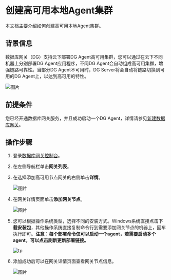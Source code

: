 # 创建高可用本地Agent集群

本文档主要介绍如何创建高可用本地Agent集群。

## 背景信息

数据库网关（DG）支持云下部署DG Agent高可用集群，您可以通过在云下不同机器上分别部署DG Agent应用程序，不同DG Agent会自动组成高可用集群，增强链路可靠性。当部分DG Agent不可用时，DG Server将会自动将链路切换到可用的DG Agent上，以达到高可用的特性。

![图片](https://static-aliyun-doc.oss-accelerate.aliyuncs.com/assets/img/zh-CN/7376330061/p167489.png)

## 前提条件

您已经开通数据库网关服务，并且成功启动一个DG Agent，详情请参见[新建数据库网关](/intl.zh-CN/用户指南/新建数据库网关.md)。

## 操作步骤

1.  登录[数据库网关控制台](https://dg.console.aliyun.com/gateway)。
2.  在左侧导航栏单击**网关列表**。
3.  在选择添加高可用节点网关的右侧单击**详情**。

    ![图片](https://static-aliyun-doc.oss-accelerate.aliyuncs.com/assets/img/zh-CN/8376330061/p167356.png)

4.  在网关详情页面单击**添加网关节点**。

    ![图片](https://static-aliyun-doc.oss-accelerate.aliyuncs.com/assets/img/zh-CN/8376330061/p167357.png)

5.  您可以根据操作系统类型，选择不同的安装方式。Windows系统直接点击**下载安装包**，其他操作系统直接复制命令行到需要添加网关节点的机器上，回车执行即可。**注意：每个部署命令仅可以启动一个agent，若需要启动多个agent，可以点击刷新更新部署链接。**

    ![tp](https://static-aliyun-doc.oss-accelerate.aliyuncs.com/assets/img/zh-CN/4825287951/p139203.png)

6.  添加成功后可以在网关详情页面查看网关节点信息。

    ![图片](https://static-aliyun-doc.oss-accelerate.aliyuncs.com/assets/img/zh-CN/8376330061/p167490.png)


